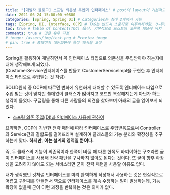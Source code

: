 ```yaml
---
title: "[개발자 블로그] 스프링 의존성 주입과 인터페이스" # post의 layout이 기본적으로 post로 설정되어있어서 Front Matter에 따로 layout변수를 만들어 주지 않아도 됨
date: 2021-06-24 15:00:00 +0800
categories: [Spring, Spring DI] # categories는 최대 2개까지 가능
tags: [Spring, DI, Interface, OCP] # TAG는 반드시 소문자로 이루어져야함, 0~무한개까지 지정 가능
toc: true # Table Of Content(TOC) 옵션, 기본적으로 포스트의 오른쪽 패널에 위치
comments: true # 댓글 유무 지정
# image: /assets/img/test.png # Preview image
# pin: true # 홈페이지 메인화면에 특정 게시물 고정
---
```


Spring을 활용하여 개발하면서 꼭 인터페이스 타입으로 의존성을 주입받아야 하는지에 대해 생각해보게 되었다.<br>
(CustomerService인터페이스를 만들고 CustomerServiceImpl을 구현한 후 인터페이스 타입으로 주입받는 것 처럼)

SOLID원칙 중 OCP에 따르면 변화에 유연하게 대처할 수 있도록 인터페이스 타입으로 주입 받는 것이 맞지만 쓸데없이 클래스가 많아지고 코드만 복잡해지는게 아닌가 하는 생각이 들었다. 구글링을 통해 다른 사람들의 의견을 찾아보며 아래의 글을 읽어보게 되었다.
- [스프링 의존 주입(DI)과 인터페이스 사용에 관하여](https://codevang.tistory.com/312)

요약하면, OCP에 기반한 전략 패턴에 따라 인터페이스로 주입받음으로써 Controller와 Service간의 결합도를 떨어뜨리며 설계하여 클래스들의 기능 분리와 확장성을 추구하는게 맞다. <b>하지만, 이는 설계의 영역일 뿐이다.</b>

즉, 두 클래스의 기능이 의존적이라 한쪽이 바뀔 때 다른 한쪽도 바껴야하는 구조라면 굳이 인터페이스를 사용해 전략 패턴을 구사하지 않아도 된다는 것이다. 또 굳이 향후 확장성을 고려하지 않아도 되는 서비스라면 굳이 전략 패턴을 사용할 이유도 없다.

내가 생각했던 것처럼 인터페이스를 미리 완벽하게 작성해서 사용하는 것은 현실적으로 어렵고 구현체를 만들면서 역으로 인터페이스를 계속 수정하는 일이 발생하는데, 기능 확장이 없을때 굳이 이런 과정을 반복하는 것은 의미가 없다.